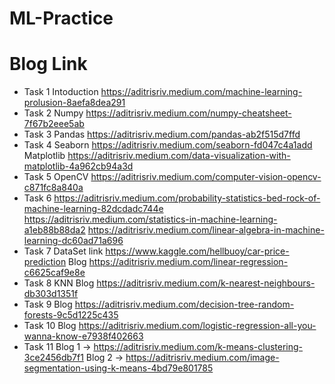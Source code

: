 # ML-Practice
# Blog Link
- Task 1 Intoduction https://aditrisriv.medium.com/machine-learning-prolusion-8aefa8dea291
- Task 2 Numpy https://aditrisriv.medium.com/numpy-cheatsheet-7f67b2eee5ab
- Task 3 Pandas https://aditrisriv.medium.com/pandas-ab2f515d7ffd
- Task 4 Seaborn https://aditrisriv.medium.com/seaborn-fd047c4a1add
        Matplotlib https://aditrisriv.medium.com/data-visualization-with-matplotlib-4a962cb94a3d
- Task 5 OpenCV https://aditrisriv.medium.com/computer-vision-opencv-c871fc8a840a
- Task 6 https://aditrisriv.medium.com/probability-statistics-bed-rock-of-machine-learning-82dcdadc744e
        https://aditrisriv.medium.com/statistics-in-machine-learning-a1eb88b88da2
        https://aditrisriv.medium.com/linear-algebra-in-machine-learning-dc60ad71a696
- Task 7 
        DataSet link https://www.kaggle.com/hellbuoy/car-price-prediction
        Blog https://aditrisriv.medium.com/linear-regression-c6625caf9e8e
- Task 8 
        KNN
        Blog https://aditrisriv.medium.com/k-nearest-neighbours-db303d1351f
- Task 9
        Blog https://aditrisriv.medium.com/decision-tree-random-forests-9c5d1225c435
- Task 10
        Blog https://aditrisriv.medium.com/logistic-regression-all-you-wanna-know-e7938f402663
- Task 11
        Blog 1 -> https://aditrisriv.medium.com/k-means-clustering-3ce2456db7f1
        Blog 2 -> https://aditrisriv.medium.com/image-segmentation-using-k-means-4bd79e801785
